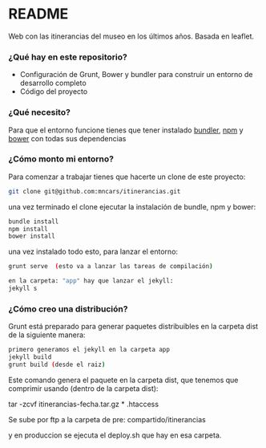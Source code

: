 # README #

Web con las itinerancias del museo en los últimos años. Basada en leaflet.

### ¿Qué hay en este repositorio? ###

* Configuración de Grunt, Bower y bundler para construir un entorno de desarrollo completo
* Código del proyecto

### ¿Qué necesito? ###

Para que el entorno funcione tienes que tener instalado [bundler](http://bundler.io/), [npm](https://www.npmjs.org/)
y [bower](http://bower.io/) con todas sus dependencias

### ¿Cómo monto mi entorno? ###

Para comenzar a trabajar tienes que hacerte un clone de este proyecto:
~~~~~~~~~~~~~~~~~~~~~~~~~~~~ .bash
git clone git@github.com:mncars/itinerancias.git
~~~~~~~~~~~~~~~~~~~~~~~~~~~~

una vez terminado el clone ejecutar la instalación de bundle, npm y bower:

~~~~~~~~~~~~~~~~~~~~~~~~~~~~ .bash
bundle install
npm install
bower install
~~~~~~~~~~~~~~~~~~~~~~~~~~~~

una vez instalado todo esto, para lanzar el entorno:
~~~~~~~~~~~~~~~~~~~~~~~~~~~~ .bash
grunt serve  (esto va a lanzar las tareas de compilación)

en la carpeta: "app" hay que lanzar el jekyll:
jekyll s
~~~~~~~~~~~~~~~~~~~~~~~~~~~~


### ¿Cómo creo una distribución? ###

Grunt está preparado para generar paquetes distribuibles en la carpeta dist de la siguiente manera:

~~~~~~~~~~~~~~~~~~~~~~~~~~~~ .bash
primero generamos el jekyll en la carpeta app
jekyll build
grunt build (desde el raiz)
~~~~~~~~~~~~~~~~~~~~~~~~~~~~

Este comando genera el paquete en la carpeta dist, que tenemos que comprimir usando (dentro de la carpeta dist):

tar -zcvf itinerancias-fecha.tar.gz * .htaccess

Se sube por ftp a la carpeta de pre: compartido/itinerancias

y en produccion se ejecuta el deploy.sh que hay en esa carpeta.






